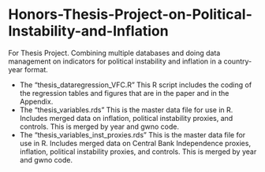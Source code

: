# Honors-Thesis-Project-on-Political-Instability-and-Inflation
For Thesis Project. Combining multiple databases and doing data management on indicators for political instability and inflation in a country-year format.

- The “thesis_dataregression_VFC.R”
This R script includes the coding of the regression tables and figures that are in the paper
and in the Appendix.
- The “thesis_variables.rds”
This is the master data file for use in R. Includes merged data on inflation, political
instability proxies, and controls. This is merged by year and gwno code.
- The “thesis_variables_inst_proxies.rds”
This is the master data file for use in R. Includes merged data on Central Bank
Independence proxies, inflation, political instability proxies, and controls. This is merged by year
and gwno code.
